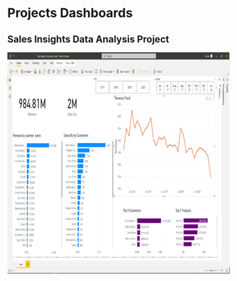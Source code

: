 # Projects Dashboards

## Sales Insights Data Analysis Project

<p align="center">
  <img src="Product_Sales_Insights/screenshot.PNG" height="500" width="1000" title="hover text">
</p>
